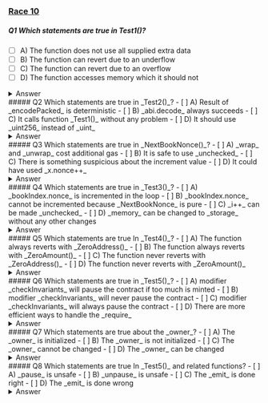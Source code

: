 ### [Race 10](https://ventral.digital/posts/2022/10/3/secureum-bootcamp-epoch-october-race-10)

##### Q1 Which statements are true in _Test1()_? 
- [ ] A) The function does not use all supplied extra data 
- [ ] B) The function can revert due to an underflow 
- [ ] C) The function can revert due to an overflow 
- [ ] D) The function accesses memory which it should not
<details>
<summary>Answer</summary>
A,B,C
<p>
Answer A seems a bit confusing when looking at _Test1()_ alone, but seeing the _xtr_ variable of _Test2()_ brings some clarity: The _Test1()_ function signature expects one uint to be passed, but then within the function body it loads 64 bytes directly from calldata. _Test2()_ then shows how the function is intended to be called by concatenating extra data to the ABI encoded calldata. It adds two more uint types which together are 64 bytes of extra data. But then in the _abi.decode_ only the first uint from extra data is actually decoded and used.<br>
Both B and C are true since a Solidity version (^0.8.0) is used, that automatically checks for integer over/underflows and reverts when these happen. In this specific case, an overflow could happen when parameter _n_ or the number supplied from extra data are large enough to wrap. The underflow can happen when the overall supplied calldata is smaller than 64 bytes, making the subtraction within the slicing parameters fail.<br>
You could argue that accessing _msg.data_ directly should be avoided when possible. But this doesn't access memory but read-only calldata. Therefore no memory is accessed that should not be.
</p>
</details> 
##### Q2 Which statements are true in _Test2()_?
- [ ] A) Result of _encodePacked_ is deterministic 
- [ ] B) _abi.decode_ always succeeds 
- [ ] C) It calls function _Test1()_ without any problem 
- [ ] D) It should use _uint256_ instead of _uint_
<details>
<summary>Answer</summary>
A,C
<p>
Deterministic means that you should always get the same predictable output for a given input. As such, _encodePacked_ always encodes passed data the same way.<br>
Test2's _abi.decode_ will only succeed if no error happens in _Test1()_. If _Test1()_ reverts the returned data would not contain a decodable uint but error data. One way to cause this to happen would be supplying a number _n_ that causes an overflow. The best practice is to check the _success_ boolean before attempting to decode the returned data.<br>
Answer D leaves some room for interpretation. _uint_ is an alias of _uint256_ and there should not be an issue using it here. But it's a common best practice to avoid the shorter alias and instead use the longer-named version of the type. While this is generally considered to improve readability, I'd argue that consistency (always using the same type) is more important.
</p>
</details> 
##### Q3 Which statements are true in _NextBookNonce()_?
- [ ] A) _wrap_ and _unwrap_ cost additional gas 
- [ ] B) It is safe to use _unchecked_ 
- [ ] C) There is something suspicious about the increment value 
- [ ] D) It could have used _x.nonce++_
<details>
<summary>Answer</summary>
B,C
<p>
The calls to _wrap_ and _unwrap_ are basically telling Solidity whether it should treat a certain variable as being of a custom type (_Nonce_) or of its native type (_uint256_). This switch is basically just syntactic sugar for handling types within Solidity, the EVM will know nothing of these type switches and no additional gas will be used by doing so.<br>
Using an _unchecked_ block in this function would omit Solidity's over/underflow handling. Especially in the context of a Nonce (Number used only once), you don't want integer values to wrap and overflow to values that were once used before. But usually, a nonce is only increased by such a small value that exploiting this would be very expensive. In this specific case, the function is pure and the nonce is not stored, so whether it's safe to use unchecked block will depend on the function being used correctly.<br>
Answer C sounds rather ominous but it's simply pointing out that Nonces are commonly increased by one and not by such a weird number as 3.<br>
Arithmetic operations cannot be executed on custom types without unwrapping the number first.
</p>
</details> 
##### Q4 Which statements are true in _Test3()_?
- [ ] A) _bookIndex.nonce_ is incremented in the loop 
- [ ] B) _bookIndex.nonce_ cannot be incremented because _NextBookNonce_ is pure 
- [ ] C) _i++_ can be made _unchecked_ 
- [ ] D) _memory_ can be changed to _storage_ without any other changes
<details>
<summary>Answer</summary>
A,C
<p>
Both A and B should be clear from reading the code.<br>
The increment of _i_ within the loop can indeed be made _unchecked_ since it won't be able to overflow no matter what is supplied as _n_.<br>
The _memory_ location can't simply be changed to _storage_ without various further changes such as assigning it to a specific storage slot before being able to make use of it.
</p>
</details> 
##### Q5 Which statements are true In _Test4()_?
- [ ] A) The function always reverts with _ZeroAddress()_ 
- [ ] B) The function always reverts with _ZeroAmount()_ 
- [ ] C) The function never reverts with _ZeroAddress()_ 
- [ ] D) The function never reverts with _ZeroAmount()_
<details>
<summary>Answer</summary>
C,D
<p>
The first array elements of both _a_ and _amounts_ will always be zero-like. Both _1_ for _ZeroAddress_ and _2_ for _ZeroAmount_ will be OR-combined resulting in 3. Once this value is set as an error, further iterations will not influence it. After the loop has finished, this error value is not checked for and instead, the function returns the _total_ without reverting.
</p>
</details> 
##### Q6 Which statements are true in _Test5()_?
- [ ] A) modifier _checkInvariants_ will pause the contract if too much is minted 
- [ ] B) modifier _checkInvariants_ will never pause the contract 
- [ ] C) modifier _checkInvariants_ will always pause the contract 
- [ ] D) There are more efficient ways to handle the _require_
<details>
<summary>Answer</summary>
B,D
<p>
While the _checkInvariants_ modifier does intend to pause the contract if too much is minted, it'll be unable to ever do so since this will be reverted by the second _require_ call.<br>
A single call to _require_ would fix this issue and also be more efficient.
</p>
</details> 
##### Q7 Which statements are true about the _owner_?
- [ ] A) The _owner_ is initialized 
- [ ] B) The _owner_ is not initialized 
- [ ] C) The _owner_ cannot be changed 
- [ ] D) The _owner_ can be changed
<details>
<summary>Answer</summary>
A,D
<p>
Although not visible here, the _owner_ is indeed initialized by the constructor inherited from _Ownable_, which also comes with functions allowing to change the _owner_ at a later point.
</p>
</details> 
##### Q8 Which statements are true In _Test5()_ and related functions?
- [ ] A) _pause_ is unsafe 
- [ ] B) _unpause_ is unsafe 
- [ ] C) The _emit_ is done right 
- [ ] D) The _emit_ is done wrong
<details>
<summary>Answer</summary>
A,D
<p>
The _pause_ function is missing the _onlyOwner_ modifier allowing anyone to arbitrarily pause the contract.<br>
The _minted_ event's parameters appear to be in the wrong order.
</p>
</details> 